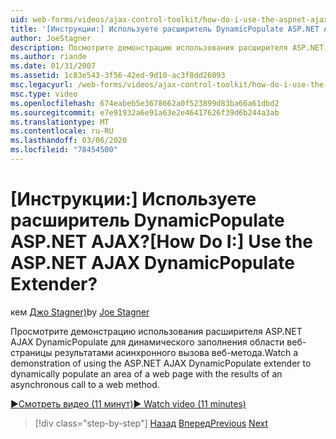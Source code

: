 ```yaml
---
uid: web-forms/videos/ajax-control-toolkit/how-do-i-use-the-aspnet-ajax-dynamicpopulate-extender
title: '[Инструкции:] Используете расширитель DynamicPopulate ASP.NET AJAX? | Документы Майкрософт'
author: JoeStagner
description: Посмотрите демонстрацию использования расширителя ASP.NET AJAX DynamicPopulate для динамического заполнения области веб-страницы результатами асинхронного ЦС...
ms.author: riande
ms.date: 01/31/2007
ms.assetid: 1c83e543-3f56-42ed-9d10-ac3f8dd26093
msc.legacyurl: /web-forms/videos/ajax-control-toolkit/how-do-i-use-the-aspnet-ajax-dynamicpopulate-extender
msc.type: video
ms.openlocfilehash: 674eabeb5e3678662a0f523899d83ba66a61dbd2
ms.sourcegitcommit: e7e91932a6e91a63e2e46417626f39d6b244a3ab
ms.translationtype: MT
ms.contentlocale: ru-RU
ms.lasthandoff: 03/06/2020
ms.locfileid: "78454500"
---
```

# <a name="how-do-i-use-the-aspnet-ajax-dynamicpopulate-extender"></a><span data-ttu-id="d3124-104">[Инструкции:] Используете расширитель DynamicPopulate ASP.NET AJAX?</span><span class="sxs-lookup"><span data-stu-id="d3124-104">[How Do I:] Use the ASP.NET AJAX DynamicPopulate Extender?</span></span>

<span data-ttu-id="d3124-105">кем [Джо Stagner)](https://github.com/JoeStagner)</span><span class="sxs-lookup"><span data-stu-id="d3124-105">by [Joe Stagner](https://github.com/JoeStagner)</span></span>

<span data-ttu-id="d3124-106">Просмотрите демонстрацию использования расширителя ASP.NET AJAX DynamicPopulate для динамического заполнения области веб-страницы результатами асинхронного вызова веб-метода.</span><span class="sxs-lookup"><span data-stu-id="d3124-106">Watch a demonstration of using the ASP.NET AJAX DynamicPopulate extender to dynamically populate an area of a web page with the results of an asynchronous call to a web method.</span></span>

[<span data-ttu-id="d3124-107">&#9654;Смотреть видео (11 минут)</span><span class="sxs-lookup"><span data-stu-id="d3124-107">&#9654; Watch video (11 minutes)</span></span>](https://channel9.msdn.com/Blogs/ASP-NET-Site-Videos/how-do-i-use-the-aspnet-ajax-dynamicpopulate-extender)

> [!div class="step-by-step"]
> <span data-ttu-id="d3124-108">[Назад](how-do-i-use-the-aspnet-ajax-draggable-panel-extender.md)
> [Вперед](how-do-i-use-the-aspnet-ajax-filteredtextbox-extender.md)</span><span class="sxs-lookup"><span data-stu-id="d3124-108">[Previous](how-do-i-use-the-aspnet-ajax-draggable-panel-extender.md)
[Next](how-do-i-use-the-aspnet-ajax-filteredtextbox-extender.md)</span></span>
